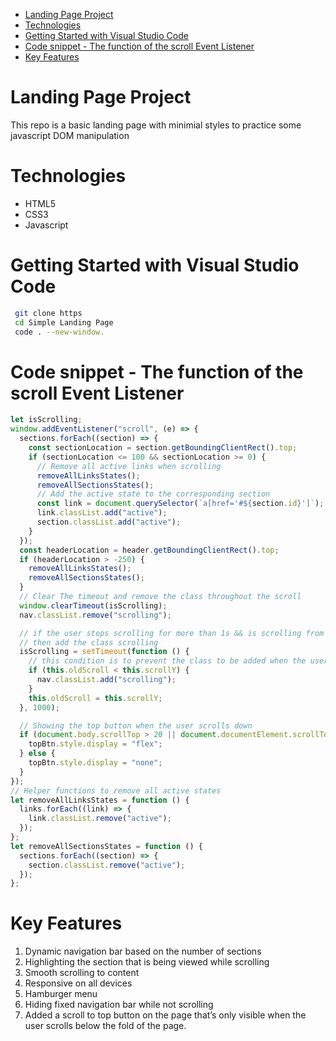 - [Landing Page Project](#landing-page-project)
- [Technologies](#technologies)
- [Getting Started with Visual Studio Code](#getting-started-with-visual-studio-code)
- [Code snippet - The function of the scroll Event Listener](#code-snippet---the-function-of-the-scroll-event-listener)
- [Key Features](#key-features)

# Landing Page Project

This repo is a basic landing page with minimial styles to practice some javascript DOM manipulation

# Technologies

- HTML5
- CSS3
- Javascript

# Getting Started with Visual Studio Code

```bash
 git clone https
 cd Simple Landing Page
 code . --new-window.
```

# Code snippet - The function of the scroll Event Listener

```javascript
let isScrolling;
window.addEventListener("scroll", (e) => {
  sections.forEach((section) => {
    const sectionLocation = section.getBoundingClientRect().top;
    if (sectionLocation <= 100 && sectionLocation >= 0) {
      // Remove all active links when scrolling
      removeAllLinksStates();
      removeAllSectionsStates();
      // Add the active state to the corresponding section
      const link = document.querySelector(`a[href='#${section.id}']`);
      link.classList.add("active");
      section.classList.add("active");
    }
  });
  const headerLocation = header.getBoundingClientRect().top;
  if (headerLocation > -250) {
    removeAllLinksStates();
    removeAllSectionsStates();
  }
  // Clear The timeout and remove the class throughout the scroll
  window.clearTimeout(isScrolling);
  nav.classList.remove("scrolling");

  // if the user stops scrolling for more than 1s && is scrolling from top to bottom
  // then add the class scrolling
  isScrolling = setTimeout(function () {
    // this condition is to prevent the class to be added when the user is scrolling from bottom to top
    if (this.oldScroll < this.scrollY) {
      nav.classList.add("scrolling");
    }
    this.oldScroll = this.scrollY;
  }, 1000);

  // Showing the top button when the user scrolls down
  if (document.body.scrollTop > 20 || document.documentElement.scrollTop > 20) {
    topBtn.style.display = "flex";
  } else {
    topBtn.style.display = "none";
  }
});
// Helper functions to remove all active states
let removeAllLinksStates = function () {
  links.forEach((link) => {
    link.classList.remove("active");
  });
};
let removeAllSectionsStates = function () {
  sections.forEach((section) => {
    section.classList.remove("active");
  });
};
```

# Key Features

1. Dynamic navigation bar based on the number of sections
2. Highlighting the section that is being viewed while scrolling
3. Smooth scrolling to content
4. Responsive on all devices
5. Hamburger menu
6. Hiding fixed navigation bar while not scrolling
7. Added a scroll to top button on the page that’s only visible when the user scrolls below the fold of the page.
